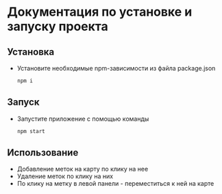 # Документация по установке и запуску проекта

## Установка
- Установите необходимые npm-зависимости из файла package.json
  ```sh
  npm i
  ```

## Запуск

- Запустите приложение с помощью команды

  ```sh
  npm start
  ```
## Использование

- Добавление меток на карту по клику на нее
- Удаление меток по клику на них
- По клику на метку в левой панели - переместиться к ней на карте
